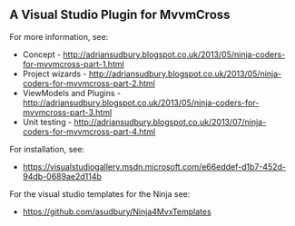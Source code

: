 ## A Visual Studio Plugin for MvvmCross


For more information, see:

- Concept - http://adriansudbury.blogspot.co.uk/2013/05/ninja-coders-for-mvvmcross-part-1.html
- Project wizards - http://adriansudbury.blogspot.co.uk/2013/05/ninja-coders-for-mvvmcross-part-2.html
- ViewModels and Plugins - http://adriansudbury.blogspot.co.uk/2013/05/ninja-coders-for-mvvmcross-part-3.html
- Unit testing - http://adriansudbury.blogspot.co.uk/2013/07/ninja-coders-for-mvvmcross-part-4.html


For installation, see:

- https://visualstudiogallery.msdn.microsoft.com/e66eddef-d1b7-452d-94db-0689ae2d114b


For the visual studio templates for the Ninja see:

- https://github.com/asudbury/Ninja4MvxTemplates

